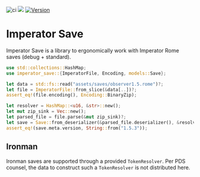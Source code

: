 ![ci](https://github.com/rakaly/imperator-save/workflows/ci/badge.svg) [![](https://docs.rs/imperator-save/badge.svg)](https://docs.rs/imperator-save) [![Version](https://img.shields.io/crates/v/imperator-save.svg?style=flat-square)](https://crates.io/crates/imperator-save)

# Imperator Save

Imperator Save is a library to ergonomically work with Imperator Rome saves (debug + standard).

```rust
use std::collections::HashMap;
use imperator_save::{ImperatorFile, Encoding, models::Save};

let data = std::fs::read("assets/saves/observer1.5.rome")?;
let file = ImperatorFile::from_slice(&data[..])?;
assert_eq!(file.encoding(), Encoding::BinaryZip);

let resolver = HashMap::<u16, &str>::new();
let mut zip_sink = Vec::new();
let parsed_file = file.parse(&mut zip_sink)?;
let save = Save::from_deserializer(&parsed_file.deserializer(), &resolver)?;
assert_eq!(save.meta.version, String::from("1.5.3"));
```

## Ironman

Ironman saves are supported through a provided `TokenResolver`. Per PDS counsel, the data to construct such a `TokenResolver` is not distributed here.

